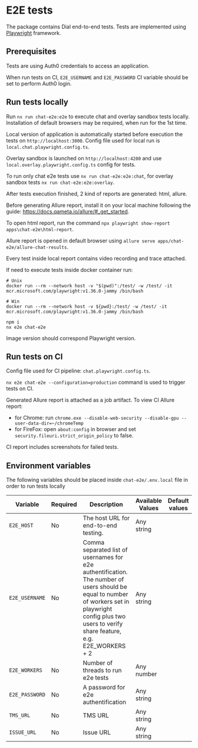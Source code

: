 # E2E tests

The package contains Dial end-to-end tests. Tests are implemented using [Playwright](https://playwright.dev/) framework.

## Prerequisites

Tests are using Auth0 credentials to access an application.

When run tests on CI, `E2E_USERNAME` and `E2E_PASSWORD` CI variable should be set to perform Auth0 login.

## Run tests locally

Run `nx run chat-e2e:e2e` to execute chat and overlay sandbox tests locally.
Installation of default browsers may be required, when run for the 1st time.

Local version of application is automatically started before execution the tests on `http://localhost:3000`.
Config file used for local run is `local.chat.playwright.config.ts`.

Overlay sandbox is launched on `http://localhost:4200` and use `local.overlay.playwright.config.ts` config for tests.

To run only chat e2e tests use `nx run chat-e2e:e2e:chat`, for overlay sandbox tests `nx run chat-e2e:e2e:overlay`.

After tests execution finished, 2 kind of reports are generated: html, allure.

Before generating Allure report, install it on your local machine following the guide: https://docs.qameta.io/allure/#_get_started.

To open html report, run the command `npx playwright show-report apps\chat-e2e\html-report`.

Allure report is opened in default browser using `allure serve apps/chat-e2e/allure-chat-results`.

Every test inside local report contains video recording and trace attached.

If need to execute tests inside docker container run:

```
# Unix
docker run --rm --network host -v "$(pwd)":/test/ -w /test/ -it mcr.microsoft.com/playwright:v1.36.0-jammy /bin/bash

# Win
docker run --rm --network host -v ${pwd}:/test/ -w /test/ -it mcr.microsoft.com/playwright:v1.36.0-jammy /bin/bash

npm i
nx e2e chat-e2e
```

Image version should correspond Playwright version.

## Run tests on CI

Config file used for CI pipeline: `chat.playwright.config.ts`.

`nx e2e chat-e2e --configuration=production` command is used to trigger tests on CI.

Generated Allure report is attached as a job artifact.
To view CI Allure report:

- for Chrome: run `chrome.exe --disable-web-security --disable-gpu --user-data-dir=~/chromeTemp`
- for FireFox: open `about:config` in browser and set `security.fileuri.strict_origin_policy` to false.

CI report includes screenshots for failed tests.

## Environment variables

The following variables should be placed inside `chat-e2e/.env.local` file in order to run tests locally

| Variable       | Required | Description                                                                                                                                                                                                | Available Values | Default values |
| -------------- | -------- | ---------------------------------------------------------------------------------------------------------------------------------------------------------------------------------------------------------- | ---------------- | -------------- |
| `E2E_HOST`     | No       | The host URL for end-to-end testing.                                                                                                                                                                       | Any string       |                |
| `E2E_USERNAME` | No       | Comma separated list of usernames for e2e authentification. The number of users should be equal to number of workers set in playwright config plus two users to verify share feature, e.g. E2E_WORKERS + 2 | Any string       |                |
| `E2E_WORKERS`  | No       | Number of threads to run e2e tests                                                                                                                                                                         | Any number       |                |
| `E2E_PASSWORD` | No       | A password for e2e authentification                                                                                                                                                                        | Any string       |                |
| `TMS_URL`      | No       | TMS URL                                                                                                                                                                                                    | Any string       |                |
| `ISSUE_URL`    | No       | Issue URL                                                                                                                                                                                                  | Any string       |                |
